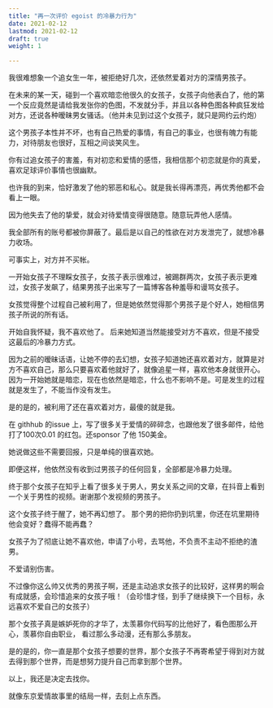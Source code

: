 ```yaml
---
title: "再一次评价 egoist 的冷暴力行为"
date: 2021-02-12
lastmod: 2021-02-12
draft: true
weight: 1

---
```


我很难想象一个追女生一年，被拒绝好几次，还依然爱着对方的深情男孩子。

在未来的某一天，碰到一个喜欢暗恋他很久的女孩子，女孩子向他表白了，他的第一个反应竟然是请给我发张你的色图，不发就分手，并且以各种色图各种疯狂发给对方，还说各种暧昧男女骚话。（他并未见到过这个女孩子，就只是网约云约炮）

这个男孩子本性并不坏，也有自己热爱的事情，有自己的事业，也很有魄力有能力，对待朋友也很好，互相之间谈笑风生。

你有过追女孩子的害羞，有对初恋和爱情的感悟，我相信那个初恋就是你的真爱，喜欢足球评价事情也很幽默。

也许我的到来，恰好激发了他的邪恶和私心。就是我长得再漂亮，再优秀他都不会看上一眼。

因为他失去了他的挚爱，就会对待爱情变得很随意。随意玩弄他人感情。

我全部所有的账号都被你屏蔽了。最后是以自己的性欲在对方发泄完了，就想冷暴力收场。

可事实上，对方并不买帐。

一开始女孩子不理睬女孩子，女孩子表示很难过，被踢群两次，女孩子表示更难过，女孩子发飙了，结果男孩子出来写了一篇博客各种羞辱和谩骂女孩子。

女孩觉得整个过程自己被利用了，但是她依然觉得那个男孩子是个好人，她相信男孩子所说的所有话。

开始自我怀疑，我不喜欢他了。 后来她知道当然能接受对方不喜欢，但是不接受这最后的冷暴力方式。

因为之前的暧昧话语，让她不停的去幻想，女孩子知道她还喜欢着对方，就算是对方不喜欢自己，那么只要喜欢着他就好了，就像追星一样，喜欢他本身就很开心。 因为一开始她就是暗恋，现在也依然是暗恋，什么也不影响不是。可是发生的过程就是发生了，不能当作没有发生。

是的是的，被利用了还在喜欢着对方，最傻的就是我。

在 githhub 的issue 上，写了很多关于爱情的碎碎念，也跟他发了很多邮件，给他打了100次0.01 的红包。还sponsor 了他 150美金。

她说做这些不需要回报，只是单纯的很喜欢她。

即便这样，他依然没有收到过男孩子的任何回复，全部都是冷暴力处理。

终于那个女孩子在知乎上看了很多关于男人，男女关系之间的文章，在抖音上看到一个关于男性的视频。谢谢那个发视频的男孩子。

这个女孩子终于醒了，她不再幻想了。 那个男的把你扔到坑里，你还在坑里期待他会变好？蠢得不能再蠢？

女孩子为了彻底让她不喜欢他，申请了小号，去骂他，不负责不主动不拒绝的渣男。

不爱请别伤害。

不过像你这么帅又优秀的男孩子啊，还是主动追求女孩子的比较好，这样男的啊会有成就感，会珍惜追来的女孩子哦！（会珍惜才怪，到手了继续换下一个目标，永远喜欢不爱自己的女孩子）

那个女孩子真是嫉妒死你的才华了，太羡慕你代码写的比他好了，看色图那么开心，羡慕你自由职业， 看过那么多动漫，还有那么多朋友。

是的是的，你一直是那个女孩子想要的世界，那个女孩子不再寄希望于得到对方就去得到那个世界，而是想努力提升自己而拿到那个世界。


以上，我还是决定去找你。

就像东京爱情故事里的结局一样，去刻上点东西。